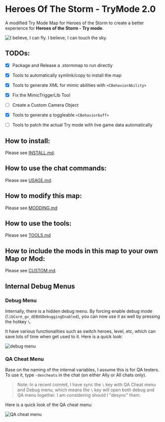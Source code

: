 
# Heroes Of The Storm - TryMode 2.0
A modified Try Mode Map for Heroes of the Storm to create a better experience for **Heroes of the Storm - Try mode**.

![I believe, I can fly. I believe, I can touch the sky.](https://thumbs.gfycat.com/AntiqueFrighteningComet-size_restricted.gif)

## TODOs:

- [x] Package and Release a .stormmap to run directly
- [x] Tools to automatically symlink/copy to install the map
- [x] Tools to generate XML for mimic abilities with `<CBehaviorAbility>`
- [x] Fix the MimicTriggerLib Tool
- [ ] Create a Custom Camera Object
- [x] Tools to generate a toggleable `<CBehaviorbuff>`
- [ ] Tools to patch the actual Try mode with live game data automatically


## How to install:

Please see [INSTALL.md](INSTALL.md).

## How to use the chat commands:

Please see [USAGE.md](USAGE.md).

## How to modify this map:

Please see [MODDING.md](MODDING.md)

## How to use the tools:

Please see [TOOLS.md](TOOLS.md)

## How to include the mods in this map to your own Map or Mod:

Please see [CUSTOM.md](CUSTOM.md).


## Internal Debug Menus

### Debug Menu

Internally, there is a hidden debug menu. By forcing enable debug mode (`libCore_gv_dEBUGDebuggingEnabled`), you can now use it as well by pressing the hotkey `\`.

It have various functionalities such as switch heroes, level, etc, which can save lots of time when get used to it. Here is a quick look:

![debug menu](https://i.imgur.com/gPI9we8.png)

### QA Cheat Menu

Base on the naming of the internal variables, I assume this is for QA testers. To use it, type `-devcheats` in the chat (on either Ally or All chats only).

>Note: In a recent commit, I have sync the `\` key with QA Cheat menu and Debug menu, which means the `\` key will open both debug and QA menu together. I am considering should I "desync" them.

Here is a quick look of the QA cheat menu:

![QA cheat menu](https://i.imgur.com/lrg8G3M.png)

